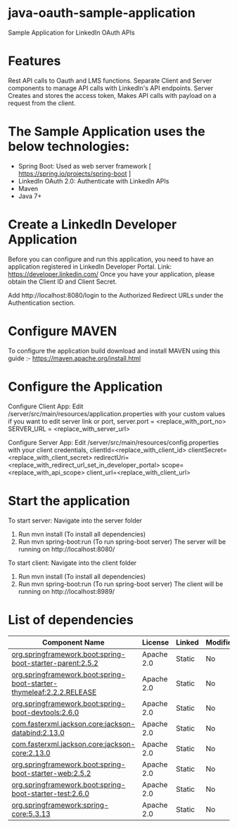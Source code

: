 # java-oauth-sample-application
Sample Application for LinkedIn OAuth APIs

# Features
Rest API calls to Oauth and LMS functions. Separate Client and Server components to manage API calls with LinkedIn's API endpoints. Server Creates and stores the access token, Makes API calls with payload on a request from the client.

# The Sample Application uses the below technologies:
- Spring Boot: Used as web server framework [ https://spring.io/projects/spring-boot ]
- LinkedIn OAuth 2.0: Authenticate with LinkedIn APIs
- Maven
- Java 7+

# Create a LinkedIn Developer Application
Before you can configure and run this application, you need to have an application registered in LinkedIn Developer Portal. 
Link: https://developer.linkedin.com/
Once you have your application, please obtain the Client ID and Client Secret.


Add http://localhost:8080/login to the Authorized Redirect URLs under the Authentication section.

# Configure MAVEN
To configure the application build download and install MAVEN using this guide :- https://maven.apache.org/install.html

# Configure the Application

Configure Client App:
Edit /server/src/main/resources/application.properties with your custom values if you want to edit server link or port,
server.port = <replace_with_port_no>
SERVER_URL = <replace_with_server_url>

Configure Server App:
Edit /server/src/main/resources/config.properties with your client credentials,
clientId=<replace_with_client_id>
clientSecret=<replace_with_client_secret>
redirectUri=<replace_with_redirect_url_set_in_developer_portal>
scope=<replace_with_api_scope>
client_url=<replace_with_client_url>

# Start the application

To start server:
Navigate into the server folder
1. Run mvn install (To install all dependencies)
2. Run mvn spring-boot:run (To run spring-boot server)
The server will be running on http://localhost:8080/

To start client:
Navigate into the client folder
1. Run mvn install (To install all dependencies)
2. Run mvn spring-boot:run (To run spring-boot server)
The client will be running on http://localhost:8989/

# List of dependencies
| Component Name                                                                                                                                                                  | License    | Linked | Modified |
| ------------------------------------------------------------------------------------------------------------------------------------------------------------------------------- | ---------- | ------ | -------- |
| [org.springframework.boot:spring-boot-starter-parent:2.5.2](https://mvnrepository.com/artifact/org.springframework.boot/spring-boot-starter-parent/2.5.2)                       | Apache 2.0 | Static | No       |
| [org.springframework.boot:spring-boot-starter-thymeleaf:2.2.2.RELEASE](https://mvnrepository.com/artifact/org.springframework.boot/spring-boot-starter-thymeleaf/2.2.2.RELEASE) | Apache 2.0 | Static | No       |
| [org.springframework.boot:spring-boot-devtools:2.6.0                ](https://mvnrepository.com/artifact/org.springframework.boot/spring-boot-devtools/2.6.0)                   | Apache 2.0 | Static | No       |
| [com.fasterxml.jackson.core:jackson-databind:2.13.0](https://mvnrepository.com/artifact/com.fasterxml.jackson.core/jackson-databind/2.13.0)                                     | Apache 2.0 | Static | No       |
| [com.fasterxml.jackson.core:jackson-core:2.13.0 ](https://mvnrepository.com/artifact/com.fasterxml.jackson.core/jackson-core/2.13.0)                                            | Apache 2.0 | Static | No       |
| [org.springframework.boot:spring-boot-starter-web:2.5.2](https://mvnrepository.com/artifact/org.springframework.boot/spring-boot-starter-web/2.5.2)                             | Apache 2.0 | Static | No       |
| [org.springframework.boot:spring-boot-starter-test:2.6.0 ](https://mvnrepository.com/artifact/org.springframework.boot/spring-boot-starter-test/2.6.0)                          | Apache 2.0 | Static | No       |
| [org.springframework:spring-core:5.3.13](https://mvnrepository.com/artifact/org.springframework/spring-core/5.3.13)                                                             | Apache 2.0 | Static | No       |


